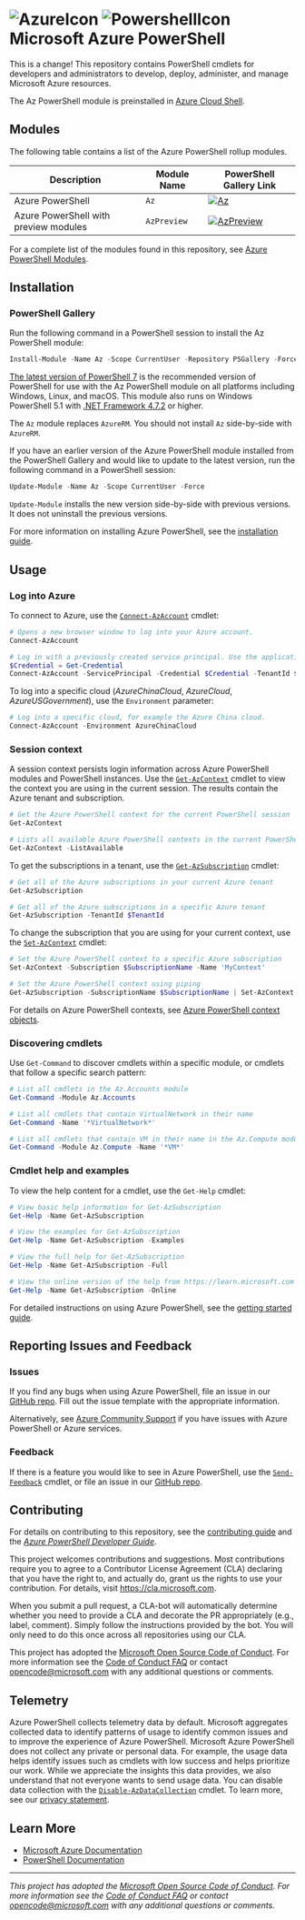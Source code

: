 <meta name="google-site-verification" content="tZgbB2s-hTI0IePQQRCjHqL_Vf0j_XJmehXAHJerrn4" />

# ![AzureIcon] ![PowershellIcon] Microsoft Azure PowerShell

This is a change! 
This repository contains PowerShell cmdlets for developers and administrators to develop, deploy,
administer, and manage Microsoft Azure resources.

The Az PowerShell module is preinstalled in [Azure Cloud Shell][AzureCloudShell].

## Modules

The following table contains a list of the Azure PowerShell rollup modules.

Description       | Module Name  | PowerShell Gallery Link
----------------- | ------------ | -----------------------
Azure PowerShell  | `Az`         | [![Az]][AzGallery]
Azure PowerShell with preview modules | `AzPreview`                             | [![AzPreview]][AzPreviewGallery]

For a complete list of the modules found in this repository, see
[Azure PowerShell Modules][AzurePowerShellModules].

## Installation

### PowerShell Gallery

Run the following command in a PowerShell session to install the Az PowerShell module:

```powershell
Install-Module -Name Az -Scope CurrentUser -Repository PSGallery -Force
```

[The latest version of PowerShell 7][PowerShellCore] is the recommended version of PowerShell for
use with the Az PowerShell module on all platforms including Windows, Linux, and macOS. This module
also runs on Windows PowerShell 5.1 with [.NET Framework 4.7.2][DotNetFramework] or higher.

The `Az` module replaces `AzureRM`. You should not install `Az` side-by-side with `AzureRM`.

If you have an earlier version of the Azure PowerShell module installed from the PowerShell Gallery
and would like to update to the latest version, run the following command in a PowerShell session:

```powershell
Update-Module -Name Az -Scope CurrentUser -Force
```

`Update-Module` installs the new version side-by-side with previous versions. It does not uninstall
the previous versions.

For more information on installing Azure PowerShell, see the
[installation guide][InstallationGuide].

## Usage

### Log into Azure

To connect to Azure, use the [`Connect-AzAccount`][ConnectAzAccount] cmdlet:

```powershell
# Opens a new browser window to log into your Azure account.
Connect-AzAccount

# Log in with a previously created service principal. Use the application ID as the username, and the secret as password.
$Credential = Get-Credential
Connect-AzAccount -ServicePrincipal -Credential $Credential -TenantId $TenantId
```

To log into a specific cloud (_AzureChinaCloud_, _AzureCloud_, _AzureUSGovernment_), use the
`Environment` parameter:

```powershell
# Log into a specific cloud, for example the Azure China cloud.
Connect-AzAccount -Environment AzureChinaCloud
```

### Session context

A session context persists login information across Azure PowerShell modules and PowerShell
instances. Use the [`Get-AzContext`][GetAzContext] cmdlet to view the context you are using in the
current session. The results contain the Azure tenant and subscription.

```powershell
# Get the Azure PowerShell context for the current PowerShell session
Get-AzContext

# Lists all available Azure PowerShell contexts in the current PowerShell session
Get-AzContext -ListAvailable
```

To get the subscriptions in a tenant, use the [`Get-AzSubscription`][GetAzSubscription] cmdlet:

```powershell
# Get all of the Azure subscriptions in your current Azure tenant
Get-AzSubscription

# Get all of the Azure subscriptions in a specific Azure tenant
Get-AzSubscription -TenantId $TenantId
```

To change the subscription that you are using for your current context, use the
[`Set-AzContext`][SetAzContext] cmdlet:

```powershell
# Set the Azure PowerShell context to a specific Azure subscription
Set-AzContext -Subscription $SubscriptionName -Name 'MyContext'

# Set the Azure PowerShell context using piping
Get-AzSubscription -SubscriptionName $SubscriptionName | Set-AzContext -Name 'MyContext'
```

For details on Azure PowerShell contexts, see [Azure PowerShell context objects][PersistedCredentialsGuide].

### Discovering cmdlets

Use `Get-Command` to discover cmdlets within a specific module, or cmdlets that follow a specific
search pattern:

```powershell
# List all cmdlets in the Az.Accounts module
Get-Command -Module Az.Accounts

# List all cmdlets that contain VirtualNetwork in their name
Get-Command -Name '*VirtualNetwork*'

# List all cmdlets that contain VM in their name in the Az.Compute module
Get-Command -Module Az.Compute -Name '*VM*'
```

### Cmdlet help and examples

To view the help content for a cmdlet, use the `Get-Help` cmdlet:

```powershell
# View basic help information for Get-AzSubscription
Get-Help -Name Get-AzSubscription

# View the examples for Get-AzSubscription
Get-Help -Name Get-AzSubscription -Examples

# View the full help for Get-AzSubscription
Get-Help -Name Get-AzSubscription -Full

# View the online version of the help from https://learn.microsoft.com for Get-AzSubscription
Get-Help -Name Get-AzSubscription -Online
```

For detailed instructions on using Azure PowerShell, see the [getting started guide][GettingStartedGuide].

## Reporting Issues and Feedback

### Issues

If you find any bugs when using Azure PowerShell, file an issue in our [GitHub repo][GitHubRepo].
Fill out the issue template with the appropriate information.

Alternatively, see [Azure Community Support][AzureCommunitySupport] if you
have issues with Azure PowerShell or Azure services.

### Feedback

If there is a feature you would like to see in Azure PowerShell, use the
[`Send-Feedback`][SendFeedback] cmdlet, or file an issue in our [GitHub repo][GitHubRepo].

## Contributing
For details on contributing to this repository, see the [contributing guide][Contributing] and the [_Azure PowerShell Developer Guide_][DeveloperGuide].

This project welcomes contributions and suggestions. Most contributions require you to agree to a Contributor License Agreement (CLA) declaring that you have the right to, and actually do, grant us the rights to use your contribution. For details, visit
https://cla.microsoft.com.

When you submit a pull request, a CLA-bot will automatically determine whether you need to provide a CLA and decorate the PR appropriately (e.g., label, comment). Simply follow the instructions provided by the bot. You will only need to do this once across all repositories using our CLA.

This project has adopted the [Microsoft Open Source Code of Conduct](https://opensource.microsoft.com/codeofconduct/). For more information see the [Code of Conduct FAQ](https://opensource.microsoft.com/codeofconduct/faq/) or contact [opencode@microsoft.com](mailto:opencode@microsoft.com) with any additional questions or comments.

## Telemetry

Azure PowerShell collects telemetry data by default. Microsoft aggregates collected data to identify
patterns of usage to identify common issues and to improve the experience of Azure PowerShell.
Microsoft Azure PowerShell does not collect any private or personal data. For example, the usage
data helps identify issues such as cmdlets with low success and helps prioritize our work. While we
appreciate the insights this data provides, we also understand that not everyone wants to send usage
data. You can disable data collection with the
[`Disable-AzDataCollection`][DisableAzDataCollection] cmdlet. To learn more, see our
[privacy statement][PrivacyStatement].

## Learn More

* [Microsoft Azure Documentation][MicrosoftAzureDocs]
* [PowerShell Documentation][PowerShellDocs]

---
_This project has adopted the [Microsoft Open Source Code of Conduct][CodeOfConduct]. For more
information see the [Code of Conduct FAQ][CodeOfConductFaq] or contact
[opencode@microsoft.com][OpenCodeEmail] with any additional questions or comments._

<!-- References -->

<!-- Local -->
[GitHubRepo]: https://github.com/Azure/azure-powershell/issues

[Contributing]: CONTRIBUTING.md

[AzureIcon]: documentation/images/MicrosoftAzure-32px.png
[PowershellIcon]: documentation/images/MicrosoftPowerShellCore-32px.png
[AzurePowerShellModules]: documentation/azure-powershell-modules.md
[DeveloperGuide]: documentation/development-docs/azure-powershell-developer-guide.md

<!-- External -->
[Az]: https://img.shields.io/powershellgallery/v/Az.svg?style=flat-square&label=Az
[AzPreview]: https://img.shields.io/powershellgallery/v/AzPreview.svg?style=flat-square&label=AzPreview
[AzGallery]: https://www.powershellgallery.com/packages/Az/
[AzPreviewGallery]: https://www.powershellgallery.com/packages/AzPreview/

[DotNetFramework]: https://dotnet.microsoft.com/download/dotnet-framework-runtime
[PowerShellCore]: https://github.com/PowerShell/PowerShell/releases/latest

[ContributionGuidelines]: https://opensource.microsoft.com/collaborate/
[CodeOfConduct]: https://opensource.microsoft.com/codeofconduct/
[CodeOfConductFaq]: https://opensource.microsoft.com/codeofconduct/faq/
[OpenCodeEmail]: mailto:opencode@microsoft.com

[AzureCloudShell]: https://shell.azure.com/
[AzureCommunitySupport]: https://azure.microsoft.com/support/community/
[PrivacyStatement]: https://privacy.microsoft.com/privacystatement

<!-- Docs -->
[MicrosoftAzureDocs]: https://learn.microsoft.com/azure/
[PowerShellDocs]: https://learn.microsoft.com/powershell/

[InstallationGuide]: https://learn.microsoft.com/powershell/azure/install-az-ps
[GettingStartedGuide]: https://learn.microsoft.com/powershell/azure/get-started-azureps
[PersistedCredentialsGuide]: https://learn.microsoft.com/powershell/azure/context-persistence

[ConnectAzAccount]: https://learn.microsoft.com/powershell/module/az.accounts/connect-azaccount
[GetAzContext]: https://learn.microsoft.com/powershell/module/az.accounts/get-azcontext
[GetAzSubscription]: https://learn.microsoft.com/powershell/module/az.accounts/get-azsubscription
[SetAzContext]: https://learn.microsoft.com/powershell/module/az.accounts/set-azcontext
[SendFeedback]: https://learn.microsoft.com/powershell/module/az.accounts/send-feedback
[DisableAzDataCollection]: https://learn.microsoft.com/powershell/module/az.accounts/disable-azdatacollection
